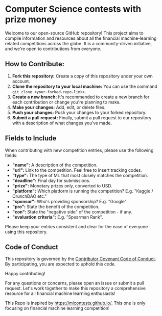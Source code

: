 # Computer Science contests with prize money

Welcome to our open-source GitHub repository! This project aims to compile information and resources about all the financial machine-learning related competitions across the globe. It is a community-driven initiative, and we're open to contributions from everyone.

## How to Contribute:

1. **Fork this repository:** Create a copy of this repository under your own account.
2. **Clone the repository to your local machine:** You can use the command `git clone <your-forked-repo-link>`.
3. **Create a new branch:** It's recommended to create a new branch for each contribution or change you're planning to make.
4. **Make your changes:** Add, edit, or delete files.
5. **Push your changes:** Push your changes to your forked repository.
6. **Submit a pull request:** Finally, submit a pull request to our repository with a description of what changes you've made.

## Fields to Include

When contributing with new competition entries, please use the following fields:

- **"name":** A description of the competition.
- **"url":** Link to the competition. Feel free to insert tracking codes.
- **"type":** The type of ML that most closely matches the competition.
- **"deadline":** Final day for submissions.
- **"prize":** Monetary prizes only, converted to USD.
- **"platform":** Which platform is running the competition? E.g. "Kaggle / CrunchDAO etc."
- **"sponsor":** Who's providing sponsorship? E.g. "Google"
- **"pro":** State the benefit of the competition.
- **"con":** State the "negative side" of the competition - if any.
- **"evaluation criteria":** E.g. "Spearman Rank".

Please keep your entries consistent and clear for the ease of everyone using this repository.

## Code of Conduct

This repository is governed by the [Contributor Covenant Code of Conduct](https://www.contributor-covenant.org/version/2/0/code_of_conduct/). By participating, you are expected to uphold this code.

Happy contributing!

For any questions or concerns, please open an issue or submit a pull request. Let's work together to make this repository a comprehensive resource for all financial machine learning enthusiasts!

This Repo is inspired by https://mlcontests.github.io/. This one is only focusing on financial machine learning competition!
